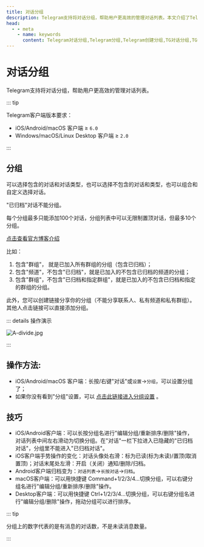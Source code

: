 ```yaml
---
title: 对话分组
description: Telegram支持将对话分组，帮助用户更高效的管理对话列表。本文介绍了Telegram如何设置对话分组，以及对话分组的一些操作技巧.访问TGwiki - Telegram知识库，了解更多Telegram使用技巧。
head:
  - - meta
    - name: keywords
      content: Telegram对话分组,Telegram分组,Telegram创建分组,TG对话分组,TG分组,TG创建分组,电报对话分组,电报分组,电报创建分组,Telegram设置,TGwiki,Telegram知识库
---
```


# 对话分组

Telegram支持将对话分组，帮助用户更高效的管理对话列表。

::: tip

Telegram客户端版本要求：

- iOS/Android/macOS 客户端 ≥ `6.0`
- Windows/macOS/Linux Desktop 客户端 ≥ `2.0`

:::

## 分组

可以选择包含的对话和对话类型，也可以选择不包含的对话和类型，也可以组合和自定义选择对话。

 "已归档"对话不能分组。

每个分组最多只能添加100个对话，分组列表中可以无限制置顶对话，但最多10个分组。

[点击查看官方博客介绍](https://telegram.org/blog/folders)

比如：

1. 包含"群组"， 就是已加入所有群组的分组（包含已归档）；
2. 包含"频道"，不包含"已归档"，就是已加入的不包含已归档的频道的分组；
3. 包含"群组"，不包含"已归档和指定群组"，就是已加入的不包含已归档和指定的群组的分组。

此外，您可以创建链接分享你的分组（不能分享联系人、私有频道和私有群组）。其他人点击链接可以直接添加分组。

::: details 操作演示

![A-divide.jpg](https://cdn.jsdelivr.net/gh/tgwiki/images/A/divide.jpg)

:::

## 操作方法:
- iOS/Android/macOS 客户端：长按/右键"对话"或`设置`->`分组`，可以设置分组了；
- 如果你没有看到"分组"设置，可以 [点击此链接进入分组设置](tg://settings/folders) 。

## 技巧

- iOS/Android客户端：可以长按分组名进行"编辑分组/重新排序/删除"操作，对话列表中间左右滑动为切换分组。在"对话"一栏下拉进入已隐藏的"已归档对话"，分组里不能进入"已归档对话"。
- iOS客户端手势操作的变化：对话头像处右滑：标为已读(标为未读)/置顶(取消置顶)；对话末尾处左滑：开启（关闭）通知/删除/归档。
- Android客户端归档变为：`对话列表`->`长按对话`->`归档`。
- macOS客户端：可以用快捷键 Command+1/2/3/4...切换分组，可以右键分组名进行"编辑分组/重新排序/删除"操作。
- Desktop客户端：可以用快捷键 Ctrl+1/2/3/4...切换分组，可以右键分组名进行"编辑分组/删除"操作，拖动分组可以进行排序。

::: tip

分组上的数字代表的是有消息的对话数，不是未读消息数量。

:::